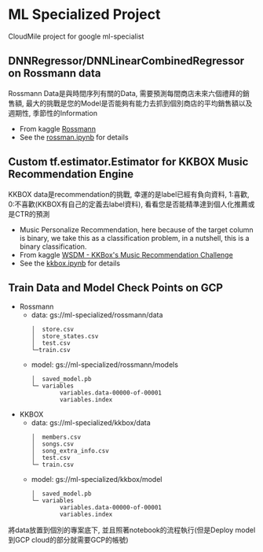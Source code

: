 # ML Specialized Project

CloudMile project for google ml-specialist 

## DNNRegressor/DNNLinearCombinedRegressor on Rossmann data 

Rossmann Data是與時間序列有關的Data, 需要預測每間商店未來六個禮拜的銷售額, 最大的挑戰是您的Model是否能夠有能力去抓到個別商店的平均銷售額以及週期性, 季節性的Information

- From kaggle [Rossmann](https://www.kaggle.com/c/rossmann-store-sales)
- See the [rossman.ipynb](rossmann/rossman.ipynb) for details

## Custom tf.estimator.Estimator for KKBOX Music Recommendation Engine

KKBOX data是recommendation的挑戰, 幸運的是label已經有負向資料, 1:喜歡, 0:不喜歡(KKBOX有自己的定義去label資料), 看看您是否能精準達到個人化推薦或是CTR的預測

- Music Personalize Recommendation, here because of the target column is binary, we take this as a classification problem, in a nutshell, this is a binary classification.
- From kaggle [WSDM - KKBox's Music Recommendation Challenge](https://www.kaggle.com/c/kkbox-music-recommendation-challenge/data)
- See the [kkbox.ipynb](kkbox/kkbox.ipynb) for details


## Train Data and Model Check Points on GCP

- Rossmann 
    - data: gs://ml-specialized/rossmann/data
        ```
        │  store.csv
        │  store_states.csv
        │  test.csv
        └─train.csv
        ```
    - model: gs://ml-specialized/rossmann/models
        ```
        │  saved_model.pb
        └─ variables
                variables.data-00000-of-00001
                variables.index
        ```
- KKBOX 
    - data: gs://ml-specialized/kkbox/data
        ```
        │  members.csv
        │  songs.csv
        │  song_extra_info.csv
        │  test.csv
        └─ train.csv
        ```
    - model: gs://ml-specialized/kkbox/model
        ```
        │  saved_model.pb
        └─ variables
                variables.data-00000-of-00001
                variables.index
        ```
        
將data放置到個別的專案底下, 並且照著notebook的流程執行(但是Deploy model到GCP cloud的部分就需要GCP的帳號)


